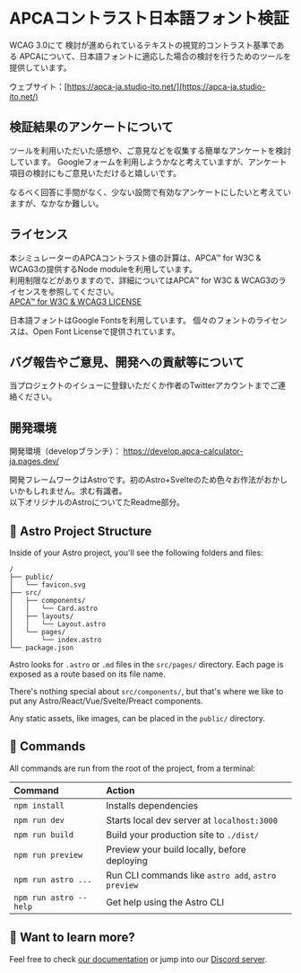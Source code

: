 # APCAコントラスト日本語フォント検証

WCAG 3.0にて 検討が進められているテキストの視覚的コントラスト基準である APCAについて、日本語フォントに適応した場合の検討を行うためのツールを提供しています。

ウェブサイト：[https://apca-ja.studio-ito.net/](https://apca-ja.studio-ito.net/)

## 検証結果のアンケートについて

ツールを利用いただいた感想や、ご意見などを収集する簡単なアンケートを検討しています。
Googleフォームを利用しようかなと考えていますが、アンケート項目の検討にもご意見いただけると嬉しいです。

なるべく回答に手間がなく、少ない設問で有効なアンケートにしたいと考えていますが、なかなか難しい。

## ライセンス

本シミュレーターのAPCAコントラスト値の計算は、APCA™ for W3C & WCAG3の提供するNode moduleを利用しています。  
利用制限などがありますので、詳細についてはAPCA™ for W3C & WCAG3のライセンスを参照してください。  
[APCA™ for W3C & WCAG3 LICENSE](https://github.com/Myndex/apca-w3/blob/master/LICENSE.md)

日本語フォントはGoogle Fontsを利用しています。
個々のフォントのライセンスは、Open Font Licenseで提供されています。

## バグ報告やご意見、開発への貢献等について

当プロジェクトのイシューに登録いただくか作者のTwitterアカウントまでご連絡ください。

## 開発環境

開発環境（developブランチ）： https://develop.apca-calculator-ja.pages.dev/

開発フレームワークはAstroです。初のAstro+Svelteのため色々お作法がおかしいかもしれません。求む有識者。  
以下オリジナルのAstroについてたReadme部分。

## 🚀 Astro Project Structure

Inside of your Astro project, you'll see the following folders and files:

```code
/
├── public/
│   └── favicon.svg
├── src/
│   ├── components/
│   │   └── Card.astro
│   ├── layouts/
│   │   └── Layout.astro
│   └── pages/
│       └── index.astro
└── package.json
```

Astro looks for `.astro` or `.md` files in the `src/pages/` directory. Each page is exposed as a route based on its file name.

There's nothing special about `src/components/`, but that's where we like to put any Astro/React/Vue/Svelte/Preact components.

Any static assets, like images, can be placed in the `public/` directory.

## 🧞 Commands

All commands are run from the root of the project, from a terminal:

| Command                | Action                                             |
| :--------------------- | :------------------------------------------------- |
| `npm install`          | Installs dependencies                              |
| `npm run dev`          | Starts local dev server at `localhost:3000`        |
| `npm run build`        | Build your production site to `./dist/`            |
| `npm run preview`      | Preview your build locally, before deploying       |
| `npm run astro ...`    | Run CLI commands like `astro add`, `astro preview` |
| `npm run astro --help` | Get help using the Astro CLI                       |

## 👀 Want to learn more?

Feel free to check [our documentation](https://docs.astro.build) or jump into our [Discord server](https://astro.build/chat).
